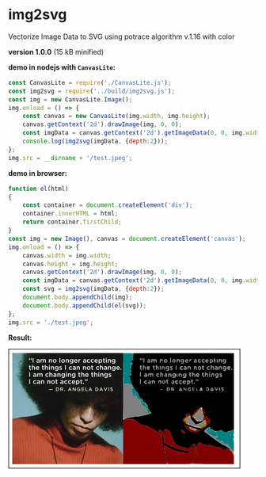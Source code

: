 # img2svg

Vectorize Image Data to SVG using potrace algorithm v.1.16 with color

**version 1.0.0** (15 kB minified)

**demo in nodejs with `CanvasLite`:**

```js
const CanvasLite = require('./CanvasLite.js');
const img2svg = require('../build/img2svg.js');
const img = new CanvasLite.Image();
img.onload = () => {
    const canvas = new CanvasLite(img.width, img.height);
    canvas.getContext('2d').drawImage(img, 0, 0);
    const imgData = canvas.getContext('2d').getImageData(0, 0, img.width, img.height);
    console.log(img2svg(imgData, {depth:2}));
};
img.src = __dirname + '/test.jpeg';
```

**demo in browser:**

```js
function el(html)
{
    const container = document.createElement('div');
    container.innerHTML = html;
    return container.firstChild;
}
const img = new Image(), canvas = document.createElement('canvas');
img.onload = () => {
    canvas.width = img.width;
    canvas.height = img.height;
    canvas.getContext('2d').drawImage(img, 0, 0);
    const imgData = canvas.getContext('2d').getImageData(0, 0, img.width, img.height);
    const svg = img2svg(imgData, {depth:2});
    document.body.appendChild(img);
    document.body.appendChild(el(svg));
};
img.src = './test.jpeg';
```

**Result:**

![img2svg demo](./img2svg.png)
